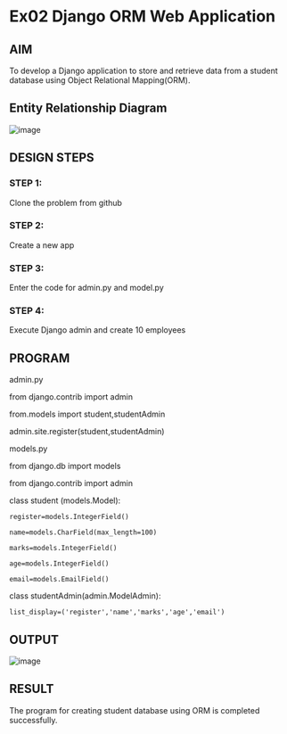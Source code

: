 # Ex02 Django ORM Web Application

## AIM
To develop a Django application to store and retrieve data from a student database using Object Relational Mapping(ORM).

## Entity Relationship Diagram

![image](https://github.com/vijayarajv1704/ORM/assets/121303741/a91c3102-62a5-460c-8bbb-745db4027a7b)

## DESIGN STEPS

### STEP 1:

Clone the problem from github

### STEP 2:

Create a new app

### STEP 3:

Enter the code for admin.py and model.py

### STEP 4:

Execute Django admin and create 10 employees

## PROGRAM


admin.py


from django.contrib import admin

from.models import student,studentAdmin

admin.site.register(student,studentAdmin)

models.py

from django.db import models


from django.contrib import admin

class student (models.Model):
    
    register=models.IntegerField()
    
    name=models.CharField(max_length=100)
    
    marks=models.IntegerField()
    
    age=models.IntegerField()
    
    email=models.EmailField()

class studentAdmin(admin.ModelAdmin):
    
    list_display=('register','name','marks','age','email')

## OUTPUT

![image](https://github.com/vijayarajv1704/ORM/assets/121303741/a3ea3c3d-30c8-4fb8-8ad3-022582fc19b6)


## RESULT

The program for creating student database using ORM is completed successfully.
